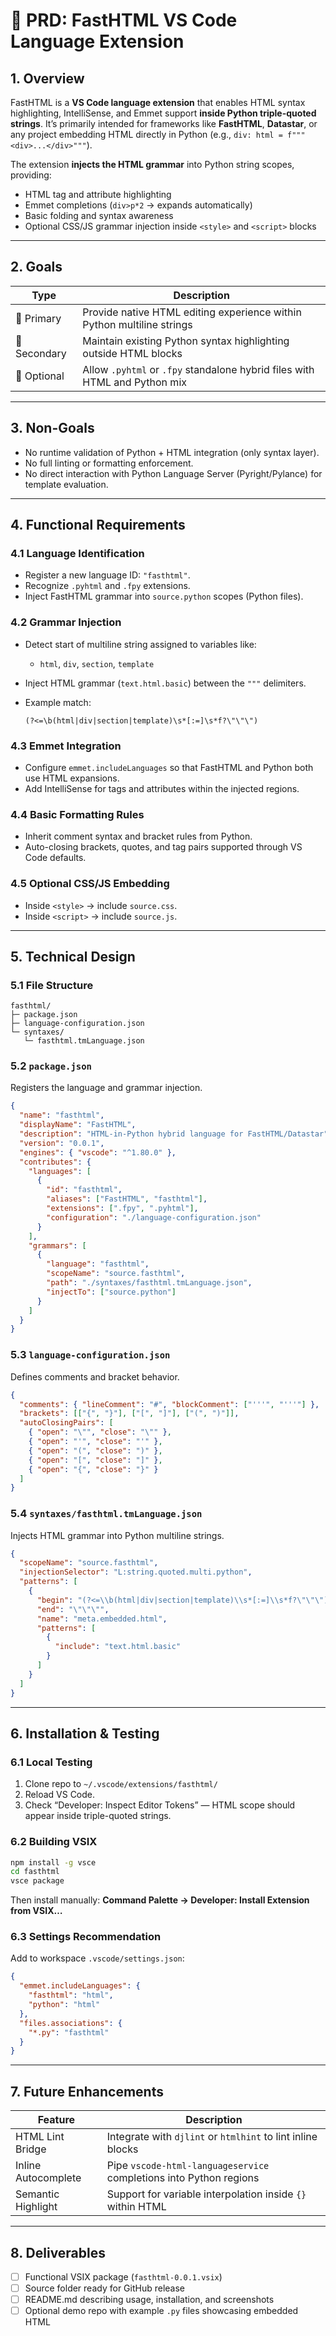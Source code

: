 # 🧩 PRD: FastHTML VS Code Language Extension

## 1. Overview

FastHTML is a **VS Code language extension** that enables HTML syntax highlighting, IntelliSense, and Emmet support **inside Python triple-quoted strings**.
It’s primarily intended for frameworks like **FastHTML**, **Datastar**, or any project embedding HTML directly in Python (e.g., `div: html = f"""<div>...</div>"""`).

The extension **injects the HTML grammar** into Python string scopes, providing:

* HTML tag and attribute highlighting
* Emmet completions (`div>p*2` → expands automatically)
* Basic folding and syntax awareness
* Optional CSS/JS grammar injection inside `<style>` and `<script>` blocks

---

## 2. Goals

| Type         | Description                                                                |
| ------------ | -------------------------------------------------------------------------- |
| 🎯 Primary   | Provide native HTML editing experience within Python multiline strings     |
| 💅 Secondary | Maintain existing Python syntax highlighting outside HTML blocks           |
| 🚀 Optional  | Allow `.pyhtml` or `.fpy` standalone hybrid files with HTML and Python mix |

---

## 3. Non-Goals

* No runtime validation of Python + HTML integration (only syntax layer).
* No full linting or formatting enforcement.
* No direct interaction with Python Language Server (Pyright/Pylance) for template evaluation.

---

## 4. Functional Requirements

### 4.1 Language Identification

* Register a new language ID: `"fasthtml"`.
* Recognize `.pyhtml` and `.fpy` extensions.
* Inject FastHTML grammar into `source.python` scopes (Python files).

### 4.2 Grammar Injection

* Detect start of multiline string assigned to variables like:

  * `html`, `div`, `section`, `template`
* Inject HTML grammar (`text.html.basic`) between the `"""` delimiters.
* Example match:

  ```regex
  (?<=\b(html|div|section|template)\s*[:=]\s*f?\"\"\")
  ```

### 4.3 Emmet Integration

* Configure `emmet.includeLanguages` so that FastHTML and Python both use HTML expansions.
* Add IntelliSense for tags and attributes within the injected regions.

### 4.4 Basic Formatting Rules

* Inherit comment syntax and bracket rules from Python.
* Auto-closing brackets, quotes, and tag pairs supported through VS Code defaults.

### 4.5 Optional CSS/JS Embedding

* Inside `<style>` → include `source.css`.
* Inside `<script>` → include `source.js`.

---

## 5. Technical Design

### 5.1 File Structure

```
fasthtml/
├─ package.json
├─ language-configuration.json
└─ syntaxes/
   └─ fasthtml.tmLanguage.json
```

### 5.2 `package.json`

Registers the language and grammar injection.

```json
{
  "name": "fasthtml",
  "displayName": "FastHTML",
  "description": "HTML-in-Python hybrid language for FastHTML/Datastar",
  "version": "0.0.1",
  "engines": { "vscode": "^1.80.0" },
  "contributes": {
    "languages": [
      {
        "id": "fasthtml",
        "aliases": ["FastHTML", "fasthtml"],
        "extensions": [".fpy", ".pyhtml"],
        "configuration": "./language-configuration.json"
      }
    ],
    "grammars": [
      {
        "language": "fasthtml",
        "scopeName": "source.fasthtml",
        "path": "./syntaxes/fasthtml.tmLanguage.json",
        "injectTo": ["source.python"]
      }
    ]
  }
}
```

### 5.3 `language-configuration.json`

Defines comments and bracket behavior.

```json
{
  "comments": { "lineComment": "#", "blockComment": ["'''", "'''"] },
  "brackets": [["{", "}"], ["[", "]"], ["(", ")"]],
  "autoClosingPairs": [
    { "open": "\"", "close": "\"" },
    { "open": "'", "close": "'" },
    { "open": "(", "close": ")" },
    { "open": "[", "close": "]" },
    { "open": "{", "close": "}" }
  ]
}
```

### 5.4 `syntaxes/fasthtml.tmLanguage.json`

Injects HTML grammar into Python multiline strings.

```json
{
  "scopeName": "source.fasthtml",
  "injectionSelector": "L:string.quoted.multi.python",
  "patterns": [
    {
      "begin": "(?<=\\b(html|div|section|template)\\s*[:=]\\s*f?\"\"\")",
      "end": "\"\"\"",
      "name": "meta.embedded.html",
      "patterns": [
        {
          "include": "text.html.basic"
        }
      ]
    }
  ]
}
```

---

## 6. Installation & Testing

### 6.1 Local Testing

1. Clone repo to `~/.vscode/extensions/fasthtml/`
2. Reload VS Code.
3. Check “Developer: Inspect Editor Tokens” — HTML scope should appear inside triple-quoted strings.

### 6.2 Building VSIX

```bash
npm install -g vsce
cd fasthtml
vsce package
```

Then install manually:
**Command Palette → Developer: Install Extension from VSIX…**

### 6.3 Settings Recommendation

Add to workspace `.vscode/settings.json`:

```json
{
  "emmet.includeLanguages": {
    "fasthtml": "html",
    "python": "html"
  },
  "files.associations": {
    "*.py": "fasthtml"
  }
}
```

---

## 7. Future Enhancements

| Feature             | Description                                                        |
| ------------------- | ------------------------------------------------------------------ |
| HTML Lint Bridge    | Integrate with `djlint` or `htmlhint` to lint inline blocks        |
| Inline Autocomplete | Pipe `vscode-html-languageservice` completions into Python regions |
| Semantic Highlight  | Support for variable interpolation inside `{}` within HTML         |

---

## 8. Deliverables

* [ ] Functional VSIX package (`fasthtml-0.0.1.vsix`)
* [ ] Source folder ready for GitHub release
* [ ] README.md describing usage, installation, and screenshots
* [ ] Optional demo repo with example `.py` files showcasing embedded HTML

